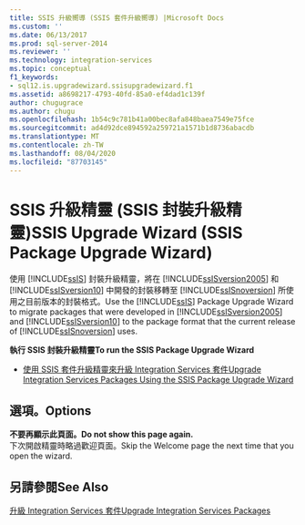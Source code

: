 ```yaml
---
title: SSIS 升級嚮導 (SSIS 套件升級嚮導) |Microsoft Docs
ms.custom: ''
ms.date: 06/13/2017
ms.prod: sql-server-2014
ms.reviewer: ''
ms.technology: integration-services
ms.topic: conceptual
f1_keywords:
- sql12.is.upgradewizard.ssisupgradewizard.f1
ms.assetid: a8698217-4793-40fd-85a0-ef4dad1c139f
author: chugugrace
ms.author: chugu
ms.openlocfilehash: 1b54c9c781b41a00bec8afa848baea7549e75fce
ms.sourcegitcommit: ad4d92dce894592a259721a1571b1d8736abacdb
ms.translationtype: MT
ms.contentlocale: zh-TW
ms.lasthandoff: 08/04/2020
ms.locfileid: "87703145"
---
```

# <a name="ssis-upgrade-wizard-ssis-package-upgrade-wizard"></a><span data-ttu-id="4ad05-102">SSIS 升級精靈 (SSIS 封裝升級精靈)</span><span class="sxs-lookup"><span data-stu-id="4ad05-102">SSIS Upgrade Wizard (SSIS Package Upgrade Wizard)</span></span>
  <span data-ttu-id="4ad05-103">使用 [!INCLUDE[ssIS](../includes/ssis-md.md)] 封裝升級精靈，將在 [!INCLUDE[ssISversion2005](../includes/ssisversion2005-md.md)] 和 [!INCLUDE[ssISversion10](../includes/ssisversion10-md.md)] 中開發的封裝移轉至 [!INCLUDE[ssISnoversion](../includes/ssisnoversion-md.md)] 所使用之目前版本的封裝格式。</span><span class="sxs-lookup"><span data-stu-id="4ad05-103">Use the [!INCLUDE[ssIS](../includes/ssis-md.md)] Package Upgrade Wizard to migrate packages that were developed in [!INCLUDE[ssISversion2005](../includes/ssisversion2005-md.md)] and [!INCLUDE[ssISversion10](../includes/ssisversion10-md.md)] to the package format that the current release of [!INCLUDE[ssISnoversion](../includes/ssisnoversion-md.md)] uses.</span></span>  
  
 <span data-ttu-id="4ad05-104">**執行 SSIS 封裝升級精靈**</span><span class="sxs-lookup"><span data-stu-id="4ad05-104">**To run the SSIS Package Upgrade Wizard**</span></span>  
  
-   [<span data-ttu-id="4ad05-105">使用 SSIS 套件升級精靈來升級 Integration Services 套件</span><span class="sxs-lookup"><span data-stu-id="4ad05-105">Upgrade Integration Services Packages Using the SSIS Package Upgrade Wizard</span></span>](install-windows/upgrade-integration-services-packages-using-the-ssis-package-upgrade-wizard.md)  
  
## <a name="options"></a><span data-ttu-id="4ad05-106">選項。</span><span class="sxs-lookup"><span data-stu-id="4ad05-106">Options</span></span>  
 <span data-ttu-id="4ad05-107">**不要再顯示此頁面。**</span><span class="sxs-lookup"><span data-stu-id="4ad05-107">**Do not show this page again.**</span></span>  
 <span data-ttu-id="4ad05-108">下次開啟精靈時略過歡迎頁面。</span><span class="sxs-lookup"><span data-stu-id="4ad05-108">Skip the Welcome page the next time that you open the wizard.</span></span>  
  
## <a name="see-also"></a><span data-ttu-id="4ad05-109">另請參閱</span><span class="sxs-lookup"><span data-stu-id="4ad05-109">See Also</span></span>  
 [<span data-ttu-id="4ad05-110">升級 Integration Services 套件</span><span class="sxs-lookup"><span data-stu-id="4ad05-110">Upgrade Integration Services Packages</span></span>](install-windows/upgrade-integration-services-packages.md)  
  
  

